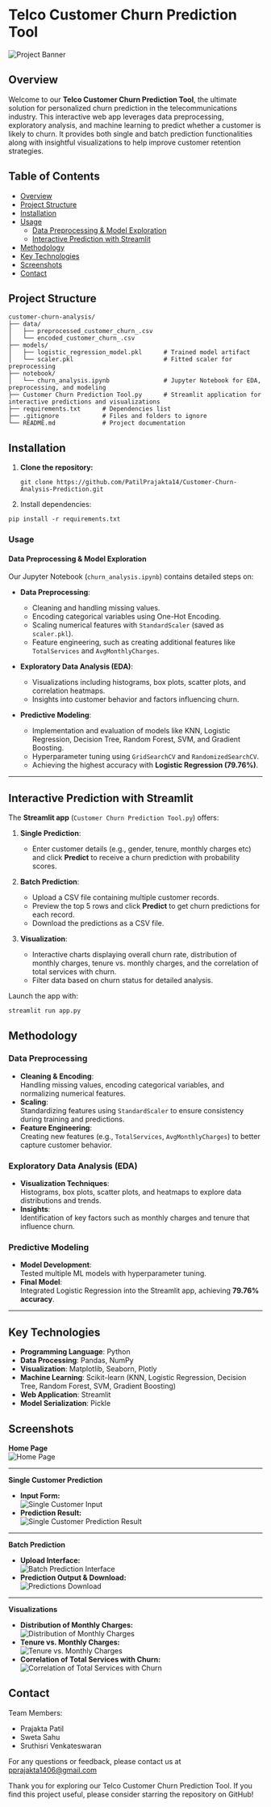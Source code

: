 # Telco Customer Churn Prediction Tool

![Project Banner](./snapshots/home.png)

## Overview

Welcome to our **Telco Customer Churn Prediction Tool**, the ultimate solution for personalized churn prediction in the telecommunications industry. This interactive web app leverages data preprocessing, exploratory analysis, and machine learning to predict whether a customer is likely to churn. It provides both single and batch prediction functionalities along with insightful visualizations to help improve customer retention strategies.

## Table of Contents

- [Overview](#overview)
- [Project Structure](#project-structure)
- [Installation](#installation)
- [Usage](#usage)
  - [Data Preprocessing & Model Exploration](#data-preprocessing--model-exploration)
  - [Interactive Prediction with Streamlit](#interactive-prediction-with-streamlit)
- [Methodology](#methodology)
- [Key Technologies](#key-technologies)
- [Screenshots](#screenshots)
- [Contact](#contact)

## Project Structure
```
customer-churn-analysis/
├── data/
│   ├── preprocessed_customer_churn_.csv
│   └── encoded_customer_churn_.csv
├── models/
│   ├── logistic_regression_model.pkl      # Trained model artifact
│   └── scaler.pkl                         # Fitted scaler for preprocessing
├── notebook/
│   └── churn_analysis.ipynb               # Jupyter Notebook for EDA, preprocessing, and modeling
├── Customer Churn Prediction Tool.py      # Streamlit application for interactive predictions and visualizations
├── requirements.txt      # Dependencies list
├── .gitignore            # Files and folders to ignore
└── README.md             # Project documentation
```

## Installation

1. **Clone the repository:**

   ```
   git clone https://github.com/PatilPrajakta14/Customer-Churn-Analysis-Prediction.git
   ```
   
2. Install dependencies:
```
pip install -r requirements.txt
```

### Usage

#### Data Preprocessing & Model Exploration

Our Jupyter Notebook (`churn_analysis.ipynb`) contains detailed steps on:

- **Data Preprocessing**:
  - Cleaning and handling missing values.
  - Encoding categorical variables using One-Hot Encoding.
  - Scaling numerical features with `StandardScaler` (saved as `scaler.pkl`).
  - Feature engineering, such as creating additional features like `TotalServices` and `AvgMonthlyCharges`.

- **Exploratory Data Analysis (EDA)**:
  - Visualizations including histograms, box plots, scatter plots, and correlation heatmaps.
  - Insights into customer behavior and factors influencing churn.

- **Predictive Modeling**:
  - Implementation and evaluation of models like KNN, Logistic Regression, Decision Tree, Random Forest, SVM, and Gradient Boosting.
  - Hyperparameter tuning using `GridSearchCV` and `RandomizedSearchCV`.
  - Achieving the highest accuracy with **Logistic Regression (79.76%)**.

---

## Interactive Prediction with Streamlit

The **Streamlit app** (`Customer Churn Prediction Tool.py`) offers:

1. **Single Prediction**:
   - Enter customer details (e.g., gender, tenure, monthly charges etc) and click **Predict** to receive a churn prediction with probability scores.

2. **Batch Prediction**:
   - Upload a CSV file containing multiple customer records.
   - Preview the top 5 rows and click **Predict** to get churn predictions for each record.
   - Download the predictions as a CSV file.

3. **Visualization**:
   - Interactive charts displaying overall churn rate, distribution of monthly charges, tenure vs. monthly charges, and the correlation of total services with churn.
   - Filter data based on churn status for detailed analysis.

Launch the app with:
```
streamlit run app.py

```

## Methodology

### Data Preprocessing
- **Cleaning & Encoding**:  
  Handling missing values, encoding categorical variables, and normalizing numerical features.
- **Scaling**:  
  Standardizing features using `StandardScaler` to ensure consistency during training and predictions.
- **Feature Engineering**:  
  Creating new features (e.g., `TotalServices`, `AvgMonthlyCharges`) to better capture customer behavior.

### Exploratory Data Analysis (EDA)
- **Visualization Techniques**:  
  Histograms, box plots, scatter plots, and heatmaps to explore data distributions and trends.
- **Insights**:  
  Identification of key factors such as monthly charges and tenure that influence churn.

### Predictive Modeling
- **Model Development**:  
  Tested multiple ML models with hyperparameter tuning.
- **Final Model**:  
  Integrated Logistic Regression into the Streamlit app, achieving **79.76% accuracy**.

---

## Key Technologies
- **Programming Language**: Python  
- **Data Processing**: Pandas, NumPy  
- **Visualization**: Matplotlib, Seaborn, Plotly  
- **Machine Learning**: Scikit-learn (KNN, Logistic Regression, Decision Tree, Random Forest, SVM, Gradient Boosting)  
- **Web Application**: Streamlit  
- **Model Serialization**: Pickle
  

## Screenshots

**Home Page**  
![Home Page](./snapshots/home.png)

---

**Single Customer Prediction**  
- **Input Form:**  
  ![Single Customer Input](./snapshots/single_churn_1.png)
- **Prediction Result:**  
  ![Single Customer Prediction Result](./snapshots/single_churn_2.png)

---

**Batch Prediction**  
- **Upload Interface:**  
  ![Batch Prediction Interface](./snapshots/batch_churn_1.png)
- **Prediction Output & Download:**  
  ![Predictions Download](./snapshots/batch_churn_2.png)

---

**Visualizations**  
- **Distribution of Monthly Charges:**  
  ![Distribution of Monthly Charges](./snapshots/Viz.1.png)
- **Tenure vs. Monthly Charges:**  
  ![Tenure vs. Monthly Charges](./snapshots/Viz.2.png)
- **Correlation of Total Services with Churn:**  
  ![Correlation of Total Services with Churn](./snapshots/Viz.3.png)

## Contact
Team Members:

- Prajakta Patil
- Sweta Sahu
- Sruthisri Venkateswaran

For any questions or feedback, please contact us at pprajakta1406@gmail.com

Thank you for exploring our Telco Customer Churn Prediction Tool. If you find this project useful, please consider starring the repository on GitHub!
